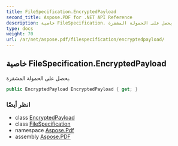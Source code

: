 ```yaml
---
title: FileSpecification.EncryptedPayload
second_title: Aspose.PDF for .NET API Reference
description: خاصية FileSpecification. يحصل على الحمولة المشفرة
type: docs
weight: 70
url: /ar/net/aspose.pdf/filespecification/encryptedpayload/
---
```

## خاصية FileSpecification.EncryptedPayload

يحصل على الحمولة المشفرة.

```csharp
public EncryptedPayload EncryptedPayload { get; }
```

### انظر أيضًا

* class [EncryptedPayload](../../encryptedpayload/)
* class [FileSpecification](../)
* namespace [Aspose.Pdf](../../../aspose.pdf/)
* assembly [Aspose.PDF](../../../)